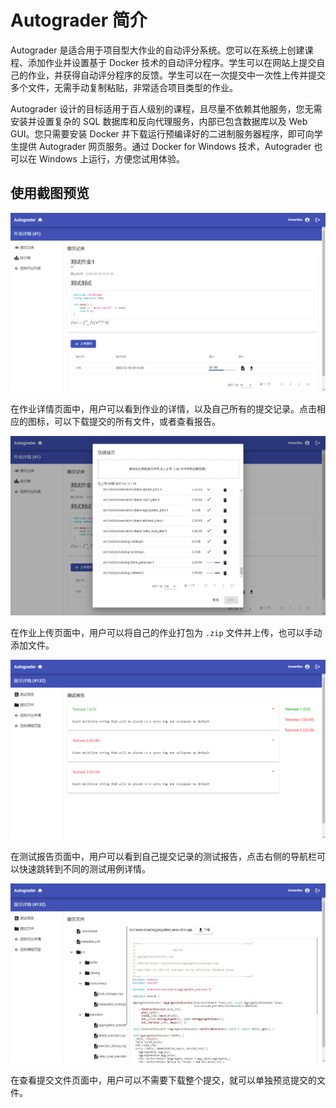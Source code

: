 # Autograder 简介

Autograder 是适合用于项目型大作业的自动评分系统。您可以在系统上创建课程、添加作业并设置基于 Docker 技术的自动评分程序。学生可以在网站上提交自己的作业，并获得自动评分程序的反馈。学生可以在一次提交中一次性上传并提交多个文件，无需手动复制粘贴，非常适合项目类型的作业。

Autograder 设计的目标适用于百人级别的课程，且尽量不依赖其他服务，您无需安装并设置复杂的 SQL 数据库和反向代理服务，内部已包含数据库以及 Web GUI。您只需要安装 Docker 并下载运行预编译好的二进制服务器程序，即可向学生提供 Autograder 网页服务。通过 Docker for Windows 技术，Autograder 也可以在 Windows 上运行，方便您试用体验。

## 使用截图预览

![作业详情页面](images/assignment-page.png)

在作业详情页面中，用户可以看到作业的详情，以及自己所有的提交记录。点击相应的图标，可以下载提交的所有文件，或者查看报告。

![作业上传页面](images/uploading.jpg)

在作业上传页面中，用户可以将自己的作业打包为 `.zip` 文件并上传，也可以手动添加文件。

![测试报告页面](images/report.png)

在测试报告页面中，用户可以看到自己提交记录的测试报告，点击右侧的导航栏可以快速跳转到不同的测试用例详情。

![查看提交文件页面](images/files.jpg)

在查看提交文件页面中，用户可以不需要下载整个提交，就可以单独预览提交的文件。